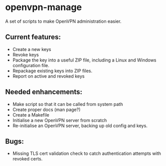 # openvpn-manage
A set of scripts to make OpenVPN administration easier.

## Current features:

* Create a new keys
* Revoke keys
* Package the key into a useful ZIP file, including a Linux and Windows configuration file.
* Repackage existing keys into ZIP files.
* Report on active and revoked keys 

## Needed enhancements:

* Make script so that it can be called from system path
* Create proper docs (man page?)
* Create a Makefile
* Initialise a new OpenVPN server from scratch
* Re-initialise an OpenVPN server, backing up old config and keys.

## Bugs:

* Missing TLS cert validation check to catch authentication attempts with revoked certs.
